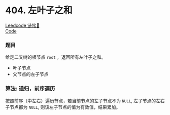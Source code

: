 # 404. 左叶子之和

[Leedcode 链接🔗](https://leetcode.cn/problems/sum-of-left-leaves/description/)  
[Code](https://github.com/alstondu/lc/blob/main/404/404.cpp)

### 题目

给定二叉树的根节点 ```root``` ，返回所有左叶子之和。

+ 叶子节点
+ 父节点的左子节点

### 算法: 递归，前序遍历


按照前序（中左右）遍历节点，若当前节点的左子节点不为 ```NULL```, 左子节点的左右子节点都为 ```NULL```, 则该左子节点的值为有效值，结果累加。
	
	
	
	

